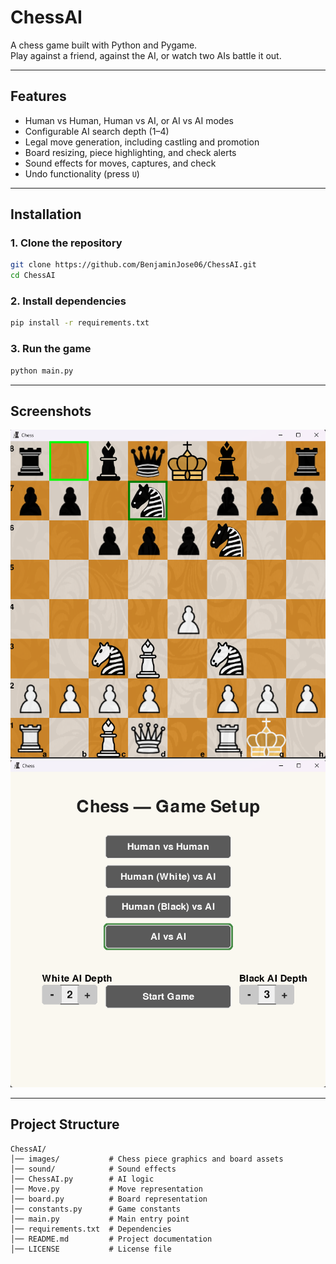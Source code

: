 # ChessAI 

A chess game built with Python and Pygame.  
Play against a friend, against the AI, or watch two AIs battle it out.

---

## Features
- Human vs Human, Human vs AI, or AI vs AI modes  
- Configurable AI search depth (1–4)  
- Legal move generation, including castling and promotion  
- Board resizing, piece highlighting, and check alerts  
- Sound effects for moves, captures, and check  
- Undo functionality (press `U`)  

---

## Installation

### 1. Clone the repository
```bash
git clone https://github.com/BenjaminJose06/ChessAI.git
cd ChessAI
```

### 2. Install dependencies
```bash
pip install -r requirements.txt
```

### 3. Run the game
```bash
python main.py
```

---

## Screenshots
![Gameplay Screenshot](images/img_1.png)  
![Menu Screenshot](images/img_2.png)

---

## Project Structure
```
ChessAI/
│── images/           # Chess piece graphics and board assets
│── sound/            # Sound effects
│── ChessAI.py        # AI logic
│── Move.py           # Move representation
│── board.py          # Board representation
│── constants.py      # Game constants
│── main.py           # Main entry point
│── requirements.txt  # Dependencies
│── README.md         # Project documentation
│── LICENSE           # License file
```
